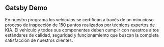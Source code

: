 ## Gatsby Demo

En nuestro programa los vehículos se certifican a través de un minucioso proceso de inspección de 150 puntos realizados por técnicos expertos de KIA. El vehículo y todos sus componentes deben cumplir con nuestros altos estándares de calidad, seguridad y funcionamiento que buscan la completa satisfacción de nuestros clientes.